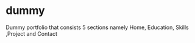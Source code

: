 # dummy
Dummy portfolio that consists 5 sections namely Home, Education, Skills ,Project and Contact
